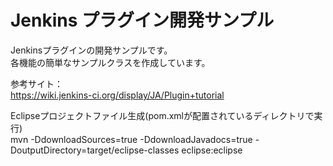 Jenkins プラグイン開発サンプル
======================
Jenkinsプラグインの開発サンプルです。  
各機能の簡単なサンプルクラスを作成しています。  


参考サイト：  
https://wiki.jenkins-ci.org/display/JA/Plugin+tutorial

Eclipseプロジェクトファイル生成(pom.xmlが配置されているディレクトリで実行)  
mvn -DdownloadSources=true -DdownloadJavadocs=true -DoutputDirectory=target/eclipse-classes eclipse:eclipse
